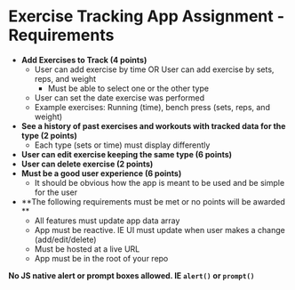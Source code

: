 # Exercise Tracking App Assignment - Requirements

* **Add Exercises to Track (4 points)**
  * User can add exercise by time OR User can add exercise by sets, reps, and weight
    * Must be able to select one or the other type
  * User can set the date exercise was performed
  * Example exercises: Running (time), bench press (sets, reps, and weight)
* **See a history of past exercises and workouts with tracked data for the type (2 points)**
  * Each type (sets or time) must display differently
* **User can edit exercise keeping the same type (6 points)**
* **User can delete exercise (2 points)**
* **Must be a good user experience (6 points)**
  * It should be obvious how the app is meant to be used and be simple for the user
* **The following requirements must be met or no points will be awarded **
  * All features must update app data array
  * App must be reactive. IE UI must update when user makes a change (add/edit/delete)
  * Must be hosted at a live URL
  * App must be in the root of your repo
    
**No JS native alert or prompt boxes allowed. IE `alert()` or `prompt()`**
